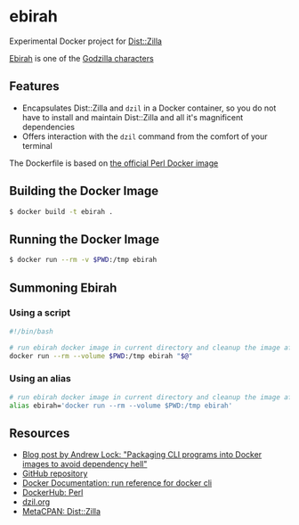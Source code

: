 # ebirah

Experimental Docker project for [Dist::Zilla](dzil.org)

[Ebirah](https://en.wikipedia.org/wiki/Ebirah) is one of the [Godzilla characters](https://en.wikipedia.org/wiki/Category:Godzilla_characters)

## Features

- Encapsulates Dist::Zilla and `dzil` in a Docker container, so you do not have to install and maintain Dist::Zilla and all it's magnificent dependencies
- Offers interaction with the `dzil` command from the comfort of your terminal

The Dockerfile is based on [the official Perl Docker image](https://hub.docker.com/_/perl)

## Building the Docker Image

```bash
$ docker build -t ebirah .
```

## Running the Docker Image

```bash
$ docker run --rm -v $PWD:/tmp ebirah
```

## Summoning Ebirah

### Using a script

```bash
#!/bin/bash

# run ebirah docker image in current directory and cleanup the image afterwards
docker run --rm --volume $PWD:/tmp ebirah "$@"
```

### Using an alias

```bash
# run ebirah docker image in current directory and cleanup the image afterwards
alias ebirah='docker run --rm --volume $PWD:/tmp ebirah'
```

## Resources

- [Blog post by Andrew Lock: "Packaging CLI programs into Docker images to avoid dependency hell"](https://andrewlock.net/packaging-cli-programs-into-docker-images-to-avoid-dependency-hell/)
- [GitHub repository](https://github.com/jonasbn/ebirah)
- [Docker Documentation: run reference for docker cli](https://docs.docker.com/engine/reference/run/)
- [DockerHub: Perl](https://hub.docker.com/_/perl)
- [dzil.org](http://dzil.org/)
- [MetaCPAN: Dist::Zilla](https://metacpan.org/pod/Dist::Zilla)
